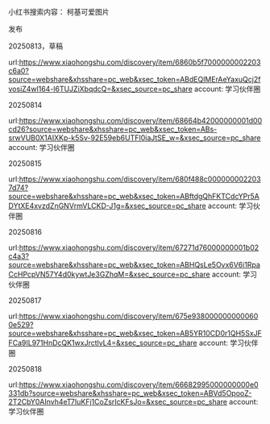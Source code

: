 
小红书搜索内容：
柯基可爱图片


发布

20250813，草稿

url:https://www.xiaohongshu.com/discovery/item/6860b5f7000000002203c6a0?source=webshare&xhsshare=pc_web&xsec_token=ABdEQlMErAeYaxuQcj2fvosiZ4wl164-l6TUJZiXbqdcQ=&xsec_source=pc_share
account: 学习伙伴圈

20250814

url:https://www.xiaohongshu.com/discovery/item/68664b42000000001d00cd26?source=webshare&xhsshare=pc_web&xsec_token=ABs-srwVUB0X1AIXKp-k5Sv-92E59eb6UTFI0iaJtSE_w=&xsec_source=pc_share
account: 学习伙伴圈


20250815

url:https://www.xiaohongshu.com/discovery/item/680f488c0000000022037d74?source=webshare&xhsshare=pc_web&xsec_token=ABftdgQhFKTCdcYPr5ADYtXE4xvzdZnGNVrmVLCKD-J1g=&xsec_source=pc_share
account: 学习伙伴圈

20250816

url:https://www.xiaohongshu.com/discovery/item/67271d76000000001b02c4a3?source=webshare&xhsshare=pc_web&xsec_token=ABHQsLe5Ovx6V6i1RpaCcHPcpVN57Y4d0kywtJe3GZhqM=&xsec_source=pc_share
account: 学习伙伴圈

20250817

url:https://www.xiaohongshu.com/discovery/item/675e9380000000000600e529?source=webshare&xhsshare=pc_web&xsec_token=AB5YR10CD0r1QH5SxJFFCa9IL971HnDcQK1wxJrctlvL4=&xsec_source=pc_share
account: 学习伙伴圈

20250818

url:https://www.xiaohongshu.com/discovery/item/66682995000000000e0331db?source=webshare&xhsshare=pc_web&xsec_token=ABVd5OpooZ-2T2CbY0AInvh4eT7IuKFj1CoZsrIcKFsJo=&xsec_source=pc_share
account: 学习伙伴圈